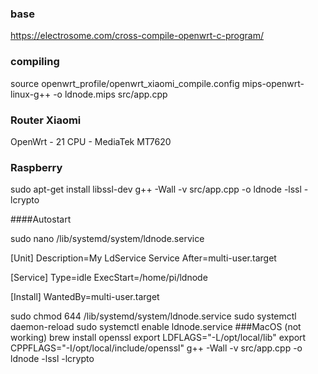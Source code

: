 ### base 
https://electrosome.com/cross-compile-openwrt-c-program/

### compiling 
source openwrt_profile/openwrt_xiaomi_compile.config
mips-openwrt-linux-g++ -o ldnode.mips src/app.cpp


### Router Xiaomi 
OpenWrt - 21
CPU - MediaTek MT7620

### Raspberry 
sudo apt-get install libssl-dev
g++ -Wall -v src/app.cpp -o ldnode -lssl -lcrypto

####Autostart

sudo nano /lib/systemd/system/ldnode.service

[Unit]
Description=My LdService Service
After=multi-user.target

[Service]
Type=idle
ExecStart=/home/pi/ldnode

[Install]
WantedBy=multi-user.target


sudo chmod 644 /lib/systemd/system/ldnode.service
sudo systemctl daemon-reload
sudo systemctl enable ldnode.service
###MacOS
(not working)
brew install openssl
export LDFLAGS="-L/opt/local/lib"
export CPPFLAGS="-I/opt/local/include/openssl"
g++ -Wall -v src/app.cpp -o ldnode -lssl -lcrypto
